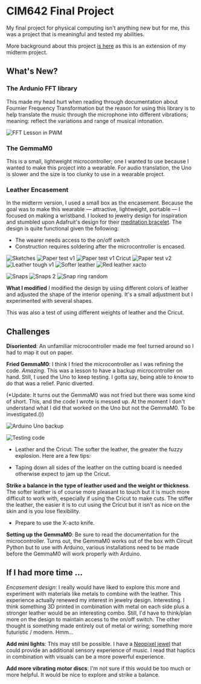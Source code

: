 # CIM642 Final Project

My final project for physical computing isn't anything new but for me, this was a project that is meaningful and tested my abilities.

More background about this project [is here](https://github.com/dpd28/CIM542-642/tree/master/midtermS19) as this is an extension of my midterm project.

## What's New?

### The Ardunio FFT library
This made my head hurt when reading through documentation about Fournier Frequency Transformation but the reason for using this library is to help translate the music through the microphone into different vibrations; meaning: reflect the variations and range of musical intonation.

![FFT Lesson in PWM](https://github.com/dpd28/CIM542-642/raw/master/images/FFT_IMG_8050.JPG)

### The GemmaM0
This is a small, lightweight microcontroller; one I wanted to use because I wanted to make this project into a wearable. For audio translation, the Uno is slower and the size is too clunky to use in a wearable project.

### Leather Encasement

In the midterm version, I used a small box as the encasement. Because the goal was to make this wearable — attractive, lightweight, portable — I focused on making a wristband. I looked to jewelry design for inspiration and stumbled upon Adafruit's design for their [meditation bracelet](https://learn.adafruit.com/buzzing-mindfulness-bracelet/overview). The design is quite functional given the following:

* The wearer needs access to the on/off switch
* Construction requires soldering after the microcontroller is encased.

![Sketches](https://github.com/dpd28/CIM542-642/blob/master/images/Wrist-Band-v2-IMG_8053.JPG)
![Paper test v1](https://github.com/dpd28/CIM542-642/blob/master/images/Wrist-Band-v3-Paper-IMG_8380.JPG)
![Paper test v1 Cricut](https://github.com/dpd28/CIM542-642/blob/master/images/Wrist-Band-v3-Paper-IMG_8378.JPG)
![Paper test v2](https://github.com/dpd28/CIM542-642/blob/master/images/Wrist-Band-v4-Paper-IMG_8387.JPG)
![Leather tough v1](https://github.com/dpd28/CIM542-642/blob/master/images/Wrist-Band-Leather-IMG_8433.JPG)
![Softer leather](https://github.com/dpd28/CIM542-642/blob/master/images/LeatherBlack_circuit_IMG_8519.JPG)
![Red leather xacto](https://github.com/dpd28/CIM542-642/blob/master/images/LeatherRed_circuit_IMG_8549.JPG)

![Snaps](https://github.com/dpd28/CIM542-642/blob/master/images/Snap01_IMG_8587.JPG)
![Snaps 2](https://github.com/dpd28/CIM542-642/blob/master/images/Snap02_IMG_8590.JPG)
![Snap ring random](https://github.com/dpd28/CIM542-642/blob/master/images/Snap03_IMG_8595.JPG)

**What I modified** I modified the design by using different colors of leather and adjusted the shape of the interior opening. It's a small adjustment but I experimented with several shapes.

This was also a test of using different weights of leather and the Cricut.

## Challenges
**Disoriented**: An unfamiliar microcontroller made me feel turned around so I had to map it out on paper.

**Fried GemmaM0**: I think I fried the microcontroller as I was refining the code. _Amazing_. This was a lesson to have a backup microcontroller on hand. Still, I used the Uno to keep testing. I gotta say, being able to _know_ to do that was a relief. Panic diverted.

(*Update: It turns out the GemmaM0 was not fried but there was some kind of short. This, and the code I wrote is messed up. At the moment I don't understand what I did that worked on the Uno but not the GemmaM0. To be investigated.())

![Arduino Uno backup](https://github.com/dpd28/CIM542-642/blob/master/images/IMG_8645.JPG)

![Testing code](https://github.com/dpd28/CIM542-642/blob/master/images/Mapping_IMG_8643.JPG)

* Leather and the Cricut: The softer the leather, the greater the fuzzy explosion. Here are a few tips:

* Taping down all sides of the leather on the cutting board is needed otherwise expect to jam up the Cricut.

**Strike a balance in the type of leather used and the weight or thickness**. The softer leather is of course more pleasant to touch but it is much more difficult to work with, especially if using the Cricut to make cuts. The stiffer the leather, the easier it is to cut using the Cricut but it isn't as nice on the skin and is you lose flexibility.
* Prepare to use the X-acto knife.

**Setting up the GemmaM0**: Be sure to read the documentation for the microcontroller. Turns out, the GemmaM0 works out of the box with Circuit Python but to use with Arduino, various installations need to be made before the GemmaM0 will work properly with Arduino.   

## If I had more time …
*Encasement design*: I really would have liked to explore this more and experiment with materials like metals to combine with the leather. This experience actually renewed my interest in jewelry design. Interesting. I think something 3D printed in combination with metal on each side plus a stronger leather would be an interesting combo. Still, I'd have to think/plan more on the design to maintain access to the on/off switch. The other thought is something made entirely out of metal or wiring; something more futuristic / modern. Hmm…

**Add mini lights**: This may still be possible. I have a [Neopixel jewel](https://www.adafruit.com/product/2226?gclid=EAIaIQobChMIv5Cx6MLr4QIVjRyGCh2iXAshEAAYAiAAEgJY6fD_BwE) that could provide an additional sensory experience of music. I read that haptics in combination with visuals can be a more powerful experience.

**Add more vibrating motor discs**: I'm not sure if this would be too much or more helpful. It would be nice to explore and strike a balance.
